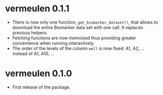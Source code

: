 # vermeulen 0.1.1

* There is now only one function, `get_biomarker_dataset()`, that allows to
download the entire Biomarker data set with one call. It replaces previous
helpers.
* Fetching functions are now memoised thus providing greater convenience when
running interactively.
* The order of the levels of the column `well` is now fixed: A1, A2, ... instead
of A1, A10, ...

# vermeulen 0.1.0

* First release of the package.

